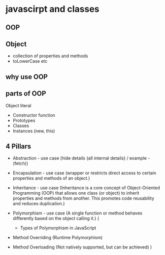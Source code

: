 # javascirpt and classes

## OOP

## Object

- collection of properties and methods
- toLowerCase etc

## why use OOP

## parts of OOP

Object literal

- Constructor function
- Prototypes
- Classes
- Instances (new, this)

## 4 Pillars

- Abstraction - use case (hide details {all internal details} / example - (fetch))

- Encapsulation - use case (wrapper or restricts direct access to certain properties and methods of an object.)

- Inheritance - use case (Inheritance is a core concept of Object-Oriented Programming (OOP) that allows one class (or object) to inherit properties and methods from another. This promotes code reusability and reduces duplication.)

- Polymorphism - use case (A single function or method behaves differently based on the object calling it.) (
    - Types of Polymorphism in JavaScript
- Method Overriding (Runtime Polymorphism)
- Method Overloading (Not natively supported, but can be achieved)
)
